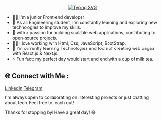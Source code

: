   <p align="center">
 <a href="https://git.io/typing-svg"><img src="https://readme-typing-svg.demolab.com?font=Fira+Code&size=22&pause=1000&color=F76CDD&width=435&lines=Welcome+to+Hams+Tamer's+Profile!;Always+Learning+New+Things" alt="Typing SVG" /></a>
</p> 

- 👩‍💻 I'm a junior Front-end developer
- 💯 As an Engineering student, I'm constantly learning and exploring new technologies to improve my skills.
- 🚀 with a passion for building scalable web applications, contributing to open-source projects.
- 👩‍💻 I love working with Html, Css, JavaScript, BootStrap.
- 🌱 I’m currently learning Technologies and tools of creating web pages with React.js & Next.js.
- ⚡ Fun fact:  my perfect day would start and end with a cup of milk tea.

##  🌐 Connect with Me :
[LinkedIn](https://www.linkedin.com/in/hams-tamer-a19a3b241) 
[Telegram](https://www.telegram.me/hamsstamer)

I'm always open to collaborating on interesting projects or just chatting about tech. Feel free to reach out!


Thanks for stopping by! Have a great day! 😄
